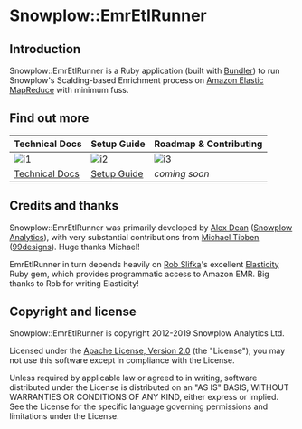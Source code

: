 # Snowplow::EmrEtlRunner

## Introduction

Snowplow::EmrEtlRunner is a Ruby application (built with [Bundler][bundler]) to run Snowplow's Scalding-based Enrichment process on [Amazon Elastic MapReduce][amazon-emr] with minimum fuss.

## Find out more

| Technical Docs              | Setup Guide           | Roadmap & Contributing               |         
|-----------------------------|-----------------------|--------------------------------------|
| ![i1][techdocs-image]      | ![i2][setup-image]   | ![i3][roadmap-image]                |
| [Technical Docs][techdocs] | [Setup Guide][setup] | _coming soon_                        |

## Credits and thanks

Snowplow::EmrEtlRunner was primarily developed by [Alex Dean][alexanderdean] ([Snowplow Analytics][snowplow-analytics]), with very substantial contributions from [Michael Tibben][mtibben] ([99designs][99designs]). Huge thanks Michael!

EmrEtlRunner in turn depends heavily on [Rob Slifka][rslifka]'s excellent [Elasticity][elasticity] Ruby gem, which provides programmatic access to Amazon EMR. Big thanks to Rob for writing Elasticity!

## Copyright and license

Snowplow::EmrEtlRunner is copyright 2012-2019 Snowplow Analytics Ltd.

Licensed under the [Apache License, Version 2.0][license] (the "License");
you may not use this software except in compliance with the License.

Unless required by applicable law or agreed to in writing, software
distributed under the License is distributed on an "AS IS" BASIS,
WITHOUT WARRANTIES OR CONDITIONS OF ANY KIND, either express or implied.
See the License for the specific language governing permissions and
limitations under the License.

[bundler]: http://gembundler.com/
[amazon-emr]: http://aws.amazon.com/elasticmapreduce/
[deploying-emr-etl-runner]: https://github.com/snowplow/snowplow/wiki/Deploying-EmrEtlRunner

[alexanderdean]: https://github.com/alexanderdean
[snowplow-analytics]: http://snowplowanalytics.com
[mtibben]: https://github.com/mtibben
[99designs]: http://99designs.com
[rslifka]: https://github.com/rslifka
[elasticity]: https://github.com/rslifka/elasticity

[license]: http://www.apache.org/licenses/LICENSE-2.0
[techdocs-image]: https://d3i6fms1cm1j0i.cloudfront.net/github/images/techdocs.png
[setup-image]: https://d3i6fms1cm1j0i.cloudfront.net/github/images/setup.png
[roadmap-image]: https://d3i6fms1cm1j0i.cloudfront.net/github/images/roadmap.png
[techdocs]: https://github.com/snowplow/snowplow/wiki/EmrEtlRunner
[setup]: https://github.com/snowplow/snowplow/wiki/setting-up-EmrEtlRunner
